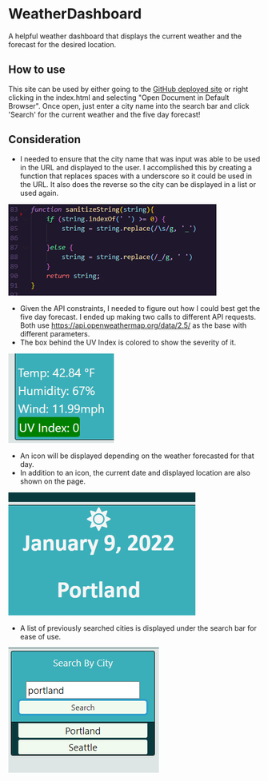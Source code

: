 # WeatherDashboard
A helpful weather dashboard that displays the current weather and the forecast for the desired location. 

## How to use 
This site can be used by either going to the [GitHub deployed site](https://mmarsolek.github.io/WeatherDashboard/) or right clicking in the index.html and selecting "Open Document in Default Browser". Once open, just enter a city name into the search bar and click 'Search' for the current weather and the five day forecast!

## Consideration
- I needed to ensure that the city name that was input was able to be used in the URL and displayed to the user. I accomplished this by creating a function that replaces spaces with a underscore so it could be used in the URL. It also does the reverse so the city can be displayed in a list or used again. 


![String sanitization](Assets/images/stringSanitizer.PNG)


- Given the API constraints, I needed to figure out how I could best get the five day forecast. I ended up making two calls to different API requests. Both use https://api.openweathermap.org/data/2.5/ as the base with different parameters.
- The box behind the UV Index is colored to show the severity of it.


![UVI indicator changes color depending on severity](Assets/images/UVIndex.PNG)


- An icon will be displayed depending on the weather forecasted for that day.
- In addition to an icon, the current date and displayed location are also shown on the page.


![Location, Date, and status are displayed in the main section](Assets/images/Icon.PNG)


- A list of previously searched cities is displayed under the search bar for ease of use. 


![Recent searches are saved for ease of use](Assets/images/Searching.PNG)



